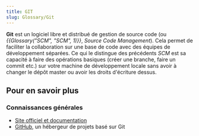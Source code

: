 ```yaml
---
title: GIT
slug: Glossary/Git
---
```


**Git** est un logiciel libre et distribué de gestion de source code (ou _{{Glossary("SCM", "SCM", 1)}}_, _Source Code Management_). Cela permet de faciliter la collaboration sur une base de code avec des équipes de développement séparées. Ce qui le distingue des précédents _SCM_ est sa capacité à faire des opérations basiques (créer une branche, faire un commit etc.) sur votre machine de développement locale sans avoir à changer le dépôt master ou avoir les droits d'écriture dessus.

## Pour en savoir plus

### Connaissances générales

- [Site officiel et documentation](http://git-scm.com/)
- [GitHub](https://github.com/), un hébergeur de projets basé sur Git
